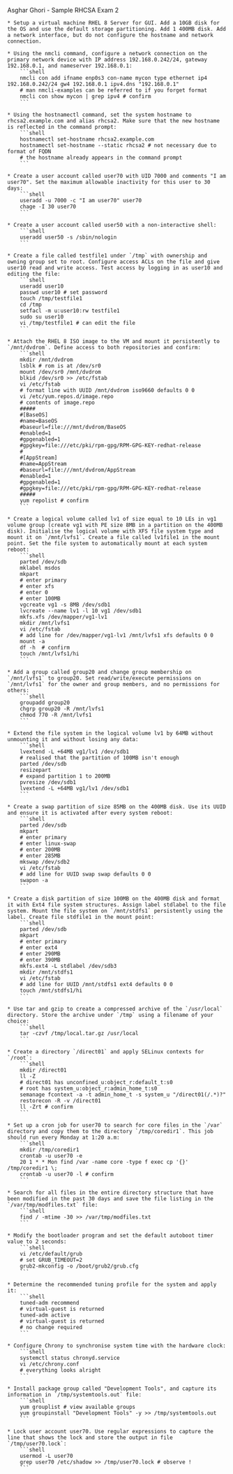 Asghar Ghori - Sample RHCSA Exam 2

    * Setup a virtual machine RHEL 8 Server for GUI. Add a 10GB disk for the OS and use the default storage partitioning. Add 1 400MB disk. Add a network interface, but do not configure the hostname and network connection.

    * Using the nmcli command, configure a network connection on the primary network device with IP address 192.168.0.242/24, gateway 192.168.0.1, and nameserver 192.168.0.1:
        ```shell
        nmcli con add ifname enp0s3 con-name mycon type ethernet ip4 192.168.0.242/24 gw4 192.168.0.1 ipv4.dns "192.168.0.1"
        # man nmcli-examples can be referred to if you forget format
        nmcli con show mycon | grep ipv4 # confirm
        ```
    
    * Using the hostnamectl command, set the system hostname to rhcsa2.example.com and alias rhcsa2. Make sure that the new hostname is reflected in the command prompt:
        ```shell
        hostnamectl set-hostname rhcsa2.example.com
        hostnamectl set-hostname --static rhcsa2 # not necessary due to format of FQDN
        # the hostname already appears in the command prompt
        ```

    * Create a user account called user70 with UID 7000 and comments "I am user70". Set the maximum allowable inactivity for this user to 30 days:
        ```shell
        useradd -u 7000 -c "I am user70" user70
        chage -I 30 user70
        ```

    * Create a user account called user50 with a non-interactive shell:
        ```shell
        useradd user50 -s /sbin/nologin
        ```

    * Create a file called testfile1 under `/tmp` with ownership and owning group set to root. Configure access ACLs on the file and give user10 read and write access. Test access by logging in as user10 and editing the file:
        ```shell
        useradd user10
        passwd user10 # set password
        touch /tmp/testfile1
        cd /tmp
        setfacl -m u:user10:rw testfile1
        sudo su user10
        vi /tmp/testfile1 # can edit the file
        ```

    * Attach the RHEL 8 ISO image to the VM and mount it persistently to `/mnt/dvdrom`. Define access to both repositories and confirm:
        ```shell
        mkdir /mnt/dvdrom
        lsblk # rom is at /dev/sr0
        mount /dev/sr0 /mnt/dvdrom
        blkid /dev/sr0 >> /etc/fstab
        vi /etc/fstab
        # format line with UUID /mnt/dvdrom iso9660 defaults 0 0
        vi /etc/yum.repos.d/image.repo
        # contents of image.repo
        #####
        #[BaseOS]
        #name=BaseOS
        #baseurl=file:///mnt/dvdrom/BaseOS
        #enabled=1
        #gpgenabled=1
        #gpgkey=file:///etc/pki/rpm-gpg/RPM-GPG-KEY-redhat-release
        #
        #[AppStream]
        #name=AppStream
        #baseurl=file:///mnt/dvdrom/AppStream
        #enabled=1
        #gpgenabled=1
        #gpgkey=file:///etc/pki/rpm-gpg/RPM-GPG-KEY-redhat-release
        #####
        yum repolist # confirm
        ```

    * Create a logical volume called lv1 of size equal to 10 LEs in vg1 volume group (create vg1 with PE size 8MB in a partition on the 400MB disk). Initialise the logical volume with XFS file system type and mount it on `/mnt/lvfs1`. Create a file called lv1file1 in the mount point. Set the file system to automatically mount at each system reboot:
        ```shell
        parted /dev/sdb
        mklabel msdos
        mkpart
        # enter primary
        # enter xfs
        # enter 0
        # enter 100MB
        vgcreate vg1 -s 8MB /dev/sdb1
        lvcreate --name lv1 -l 10 vg1 /dev/sdb1
        mkfs.xfs /dev/mapper/vg1-lv1
        mkdir /mnt/lvfs1
        vi /etc/fstab
        # add line for /dev/mapper/vg1-lv1 /mnt/lvfs1 xfs defaults 0 0
        mount -a
        df -h  # confirm
        touch /mnt/lvfs1/hi
        ```

    * Add a group called group20 and change group membership on `/mnt/lvfs1` to group20. Set read/write/execute permissions on `/mnt/lvfs1` for the owner and group members, and no permissions for others:
        ```shell
        groupadd group20
        chgrp group20 -R /mnt/lvfs1
        chmod 770 -R /mnt/lvfs1
        ```

    * Extend the file system in the logical volume lv1 by 64MB without unmounting it and without losing any data:
        ```shell
        lvextend -L +64MB vg1/lv1 /dev/sdb1
        # realised that the partition of 100MB isn't enough
        parted /dev/sdb
        resizepart
        # expand partition 1 to 200MB
        pvresize /dev/sdb1
        lvextend -L +64MB vg1/lv1 /dev/sdb1
        ```

    * Create a swap partition of size 85MB on the 400MB disk. Use its UUID and ensure it is activated after every system reboot:
        ```shell
        parted /dev/sdb
        mkpart
        # enter primary
        # enter linux-swap
        # enter 200MB
        # enter 285MB
        mkswap /dev/sdb2
        vi /etc/fstab
        # add line for UUID swap swap defaults 0 0
        swapon -a
        ```

    * Create a disk partition of size 100MB on the 400MB disk and format it with Ext4 file system structures. Assign label stdlabel to the file system. Mount the file system on `/mnt/stdfs1` persistently using the label. Create file stdfile1 in the mount point:
        ```shell
        parted /dev/sdb
        mkpart
        # enter primary
        # enter ext4
        # enter 290MB
        # enter 390MB
        mkfs.ext4 -L stdlabel /dev/sdb3
        mkdir /mnt/stdfs1
        vi /etc/fstab
        # add line for UUID /mnt/stdfs1 ext4 defaults 0 0
        touch /mnt/stdfs1/hi
        ```

    * Use tar and gzip to create a compressed archive of the `/usr/local` directory. Store the archive under `/tmp` using a filename of your choice:
        ```shell
        tar -czvf /tmp/local.tar.gz /usr/local
        ```

    * Create a directory `/direct01` and apply SELinux contexts for `/root`:
        ```shell
        mkdir /direct01
        ll -Z
        # direct01 has unconfined_u:object_r:default_t:s0
        # root has system_u:object_r:admin_home_t:s0
        semanage fcontext -a -t admin_home_t -s system_u "/direct01(/.*)?" 
        restorecon -R -v /direct01
        ll -Zrt # confirm
        ```

    * Set up a cron job for user70 to search for core files in the `/var` directory and copy them to the directory `/tmp/coredir1`. This job should run every Monday at 1:20 a.m:
        ```shell
        mkdir /tmp/coredir1
        crontab -u user70 -e
        20 1 * * Mon find /var -name core -type f exec cp '{}' /tmp/coredir1 \;
        crontab -u user70 -l # confirm
        ```

    * Search for all files in the entire directory structure that have been modified in the past 30 days and save the file listing in the `/var/tmp/modfiles.txt` file:
        ```shell
        find / -mtime -30 >> /var/tmp/modfiles.txt
        ```

    * Modify the bootloader program and set the default autoboot timer value to 2 seconds:
        ```shell
        vi /etc/default/grub
        # set GRUB_TIMEOUT=2
        grub2-mkconfig -o /boot/grub2/grub.cfg
        ```

    * Determine the recommended tuning profile for the system and apply it:
        ```shell
        tuned-adm recommend
        # virtual-guest is returned
        tuned-adm active
        # virtual-guest is returned
        # no change required
        ```

    * Configure Chrony to synchronise system time with the hardware clock:
        ```shell
        systemctl status chronyd.service
        vi /etc/chrony.conf
        # everything looks alright
        ```

    * Install package group called "Development Tools", and capture its information in `/tmp/systemtools.out` file:
        ```shell
        yum grouplist # view available groups
        yum groupinstall "Development Tools" -y >> /tmp/systemtools.out
        ```

    * Lock user account user70. Use regular expressions to capture the line that shows the lock and store the output in file `/tmp/user70.lock`:
        ```shell
        usermod -L user70
        grep user70 /etc/shadow >> /tmp/user70.lock # observe !
        ```